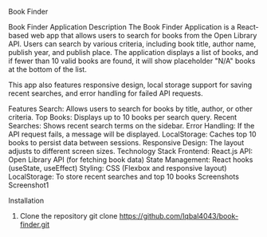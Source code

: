 Book Finder

Book Finder Application
Description
The Book Finder Application is a React-based web app that allows users to search for books from the Open Library API. Users can search by various criteria, including book title, author name, publish year, and publish place. The application displays a list of books, and if fewer than 10 valid books are found, it will show placeholder "N/A" books at the bottom of the list.

This app also features responsive design, local storage support for saving recent searches, and error handling for failed API requests.

Features
Search: Allows users to search for books by title, author, or other criteria.
Top Books: Displays up to 10 books per search query.
Recent Searches: Shows recent search terms on the sidebar.
Error Handling: If the API request fails, a message will be displayed.
LocalStorage: Caches top 10 books to persist data between sessions.
Responsive Design: The layout adjusts to different screen sizes.
Technology Stack
Frontend: React.js
API: Open Library API (for fetching book data)
State Management: React hooks (useState, useEffect)
Styling: CSS (Flexbox and responsive layout)
LocalStorage: To store recent searches and top 10 books
Screenshots
Screenshot1

Installation
1. Clone the repository
git clone https://github.com/Iqbal4043/book-finder.git
